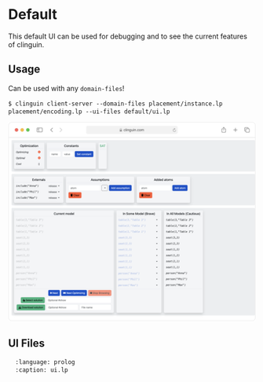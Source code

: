 # Default

This default UI can be used for debugging and to see the current features of clinguin.

## Usage

Can be used with any `domain-files`!

```console
$ clinguin client-server --domain-files placement/instance.lp placement/encoding.lp --ui-files default/ui.lp
```

<img src="https://github.com/potassco/clinguin/blob/master/examples/angular/default/ui.gif?raw=true">


## UI Files

```{literalinclude} ../../../examples/angular/default/ui.lp
  :language: prolog
  :caption: ui.lp
```
